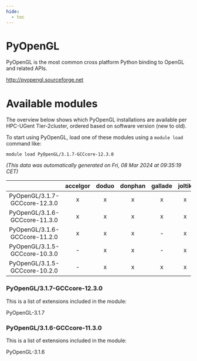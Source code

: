 ```yaml
---
hide:
  - toc
---
```


PyOpenGL
========


PyOpenGL is the most common cross platform Python binding to OpenGL and related APIs.

http://pyopengl.sourceforge.net
# Available modules


The overview below shows which PyOpenGL installations are available per HPC-UGent Tier-2cluster, ordered based on software version (new to old).

To start using PyOpenGL, load one of these modules using a `module load` command like:

```shell
module load PyOpenGL/3.1.7-GCCcore-12.3.0
```

*(This data was automatically generated on Fri, 08 Mar 2024 at 09:35:19 CET)*  

| |accelgor|doduo|donphan|gallade|joltik|skitty|
| :---: | :---: | :---: | :---: | :---: | :---: | :---: |
|PyOpenGL/3.1.7-GCCcore-12.3.0|x|x|x|x|x|x|
|PyOpenGL/3.1.6-GCCcore-11.3.0|x|x|x|x|x|x|
|PyOpenGL/3.1.6-GCCcore-11.2.0|x|x|x|-|x|x|
|PyOpenGL/3.1.5-GCCcore-10.3.0|-|x|x|-|x|x|
|PyOpenGL/3.1.5-GCCcore-10.2.0|-|x|x|x|x|x|


### PyOpenGL/3.1.7-GCCcore-12.3.0

This is a list of extensions included in the module:

PyOpenGL-3.1.7

### PyOpenGL/3.1.6-GCCcore-11.3.0

This is a list of extensions included in the module:

PyOpenGL-3.1.6